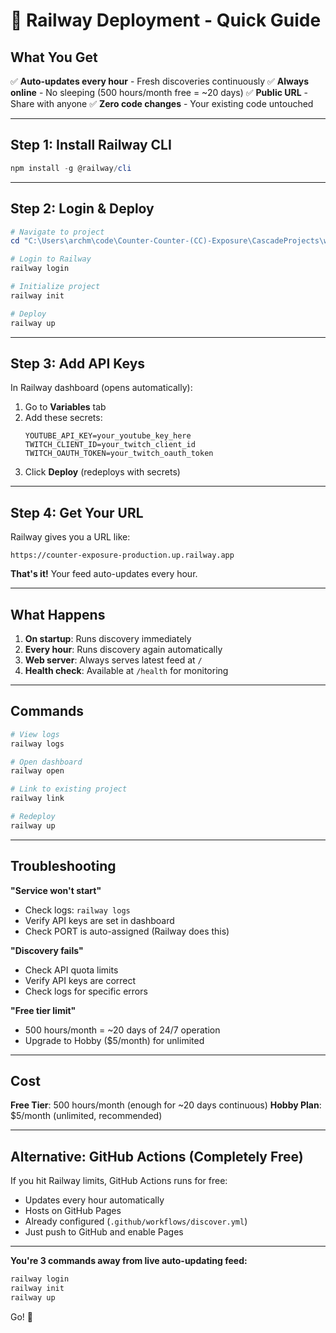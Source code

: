 # 🚂 Railway Deployment - Quick Guide

## What You Get

✅ **Auto-updates every hour** - Fresh discoveries continuously
✅ **Always online** - No sleeping (500 hours/month free = ~20 days)
✅ **Public URL** - Share with anyone
✅ **Zero code changes** - Your existing code untouched

---

## Step 1: Install Railway CLI

```powershell
npm install -g @railway/cli
```

---

## Step 2: Login & Deploy

```powershell
# Navigate to project
cd "C:\Users\archm\code\Counter-Counter-(CC)-Exposure\CascadeProjects\windsurf-project"

# Login to Railway
railway login

# Initialize project
railway init

# Deploy
railway up
```

---

## Step 3: Add API Keys

In Railway dashboard (opens automatically):

1. Go to **Variables** tab
2. Add these secrets:
   ```
   YOUTUBE_API_KEY=your_youtube_key_here
   TWITCH_CLIENT_ID=your_twitch_client_id
   TWITCH_OAUTH_TOKEN=your_twitch_oauth_token
   ```
3. Click **Deploy** (redeploys with secrets)

---

## Step 4: Get Your URL

Railway gives you a URL like:
```
https://counter-exposure-production.up.railway.app
```

**That's it!** Your feed auto-updates every hour.

---

## What Happens

1. **On startup**: Runs discovery immediately
2. **Every hour**: Runs discovery again automatically
3. **Web server**: Always serves latest feed at `/`
4. **Health check**: Available at `/health` for monitoring

---

## Commands

```powershell
# View logs
railway logs

# Open dashboard
railway open

# Link to existing project
railway link

# Redeploy
railway up
```

---

## Troubleshooting

**"Service won't start"**
- Check logs: `railway logs`
- Verify API keys are set in dashboard
- Check PORT is auto-assigned (Railway does this)

**"Discovery fails"**
- Check API quota limits
- Verify API keys are correct
- Check logs for specific errors

**"Free tier limit"**
- 500 hours/month = ~20 days of 24/7 operation
- Upgrade to Hobby ($5/month) for unlimited

---

## Cost

**Free Tier**: 500 hours/month (enough for ~20 days continuous)
**Hobby Plan**: $5/month (unlimited, recommended)

---

## Alternative: GitHub Actions (Completely Free)

If you hit Railway limits, GitHub Actions runs for free:
- Updates every hour automatically
- Hosts on GitHub Pages
- Already configured (`.github/workflows/discover.yml`)
- Just push to GitHub and enable Pages

---

**You're 3 commands away from live auto-updating feed:**

```powershell
railway login
railway init
railway up
```

Go! 🚀
